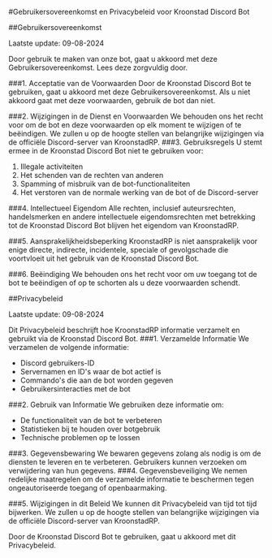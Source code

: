 #Gebruikersovereenkomst en Privacybeleid voor Kroonstad Discord Bot

##Gebruikersovereenkomst

Laatste update: 09-08-2024

Door gebruik te maken van onze bot, gaat u akkoord met deze Gebruikersovereenkomst. Lees deze zorgvuldig door.

###1. Acceptatie van de Voorwaarden
Door de Kroonstad Discord Bot te gebruiken, gaat u akkoord met deze Gebruikersovereenkomst. Als u niet akkoord gaat met deze voorwaarden, gebruik de bot dan niet.

###2. Wijzigingen in de Dienst en Voorwaarden
We behouden ons het recht voor om de bot en deze voorwaarden op elk moment te wijzigen of te beëindigen. We zullen u op de hoogte stellen van belangrijke wijzigingen via de officiële Discord-server van KroonstadRP.
###3. Gebruiksregels
U stemt ermee in de Kroonstad Discord Bot niet te gebruiken voor:
1. Illegale activiteiten
2. Het schenden van de rechten van anderen
3. Spamming of misbruik van de bot-functionaliteiten
4. Het verstoren van de normale werking van de bot of de Discord-server

###4. Intellectueel Eigendom
Alle rechten, inclusief auteursrechten, handelsmerken en andere intellectuele eigendomsrechten met betrekking tot de Kroonstad Discord Bot blijven het eigendom van KroonstadRP.

###5. Aansprakelijkheidsbeperking
KroonstadRP is niet aansprakelijk voor enige directe, indirecte, incidentele, speciale of gevolgschade die voortvloeit uit het gebruik van de Kroonstad Discord Bot.

###6. Beëindiging
We behouden ons het recht voor om uw toegang tot de bot te beëindigen of op te schorten als u deze voorwaarden schendt.


##Privacybeleid

Laatste update: 09-08-2024

Dit Privacybeleid beschrijft hoe KroonstadRP informatie verzamelt en gebruikt via de Kroonstad Discord Bot.
###1. Verzamelde Informatie
We verzamelen de volgende informatie:
- Discord gebruikers-ID
- Servernamen en ID's waar de bot actief is
- Commando's die aan de bot worden gegeven
- Gebruikersinteracties met de bot

###2. Gebruik van Informatie
We gebruiken deze informatie om:
- De functionaliteit van de bot te verbeteren
- Statistieken bij te houden over botgebruik
- Technische problemen op te lossen

###3. Gegevensbewaring
We bewaren gegevens zolang als nodig is om de diensten te leveren en te verbeteren. Gebruikers kunnen verzoeken om verwijdering van hun gegevens.
###4. Gegevensbeveiliging
We nemen redelijke maatregelen om de verzamelde informatie te beschermen tegen ongeautoriseerde toegang of openbaarmaking.

###5. Wijzigingen in dit Beleid
We kunnen dit Privacybeleid van tijd tot tijd bijwerken. We zullen u op de hoogte stellen van belangrijke wijzigingen via de officiële Discord-server van KroonstadRP.

Door de Kroonstad Discord Bot te gebruiken, gaat u akkoord met dit Privacybeleid.
